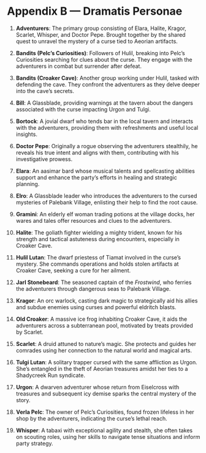 # Appendix B — Dramatis Personae

1. **Adventurers**: The primary group consisting of Elara, Halite, Kragor, Scarlet, Whisper, and Doctor Pepe. Brought together by the shared quest to unravel the mystery of a curse tied to Aeorian artifacts.

2. **Bandits (Pelc’s Curiosities)**: Followers of Hulil, breaking into Pelc’s Curiosities searching for clues about the curse. They engage with the adventurers in combat but surrender after defeat.

3. **Bandits (Croaker Cave)**: Another group working under Hulil, tasked with defending the cave. They confront the adventurers as they delve deeper into the cave’s secrets.

4. **Bill**: A Glassblade, providing warnings at the tavern about the dangers associated with the curse impacting Urgon and Tulgi.

5. **Bortock**: A jovial dwarf who tends bar in the local tavern and interacts with the adventurers, providing them with refreshments and useful local insights.

6. **Doctor Pepe**: Originally a rogue observing the adventurers stealthily, he reveals his true intent and aligns with them, contributing with his investigative prowess.

7. **Elara**: An aasimar bard whose musical talents and spellcasting abilities support and enhance the party’s efforts in healing and strategic planning.

8. **Elro**: A Glassblade leader who introduces the adventurers to the cursed mysteries of Palebank Village, enlisting their help to find the root cause.

9. **Gramini**: An elderly elf woman trading potions at the village docks, her wares and tales offer resources and clues to the adventurers.

10. **Halite**: The goliath fighter wielding a mighty trident, known for his strength and tactical astuteness during encounters, especially in Croaker Cave.

11. **Hulil Lutan**: The dwarf priestess of Tiamat involved in the curse’s mystery. She commands operations and holds stolen artifacts at Croaker Cave, seeking a cure for her ailment.

12. **Jarl Stonebeard**: The seasoned captain of the *Frostwind*, who ferries the adventurers through dangerous seas to Palebank Village.

13. **Kragor**: An orc warlock, casting dark magic to strategically aid his allies and subdue enemies using curses and powerful eldritch blasts.

14. **Old Croaker**: A massive ice frog inhabiting Croaker Cave, it aids the adventurers across a subterranean pool, motivated by treats provided by Scarlet.

15. **Scarlet**: A druid attuned to nature’s magic. She protects and guides her comrades using her connection to the natural world and magical arts.

16. **Tulgi Lutan**: A solitary trapper cursed with the same affliction as Urgon. She’s entangled in the theft of Aeorian treasures amidst her ties to a Shadycreek Run syndicate.

17. **Urgon**: A dwarven adventurer whose return from Eiselcross with treasures and subsequent icy demise sparks the central mystery of the story.

18. **Verla Pelc**: The owner of Pelc’s Curiosities, found frozen lifeless in her shop by the adventurers, indicating the curse’s lethal reach.

19. **Whisper**: A tabaxi with exceptional agility and stealth, she often takes on scouting roles, using her skills to navigate tense situations and inform party strategy.
